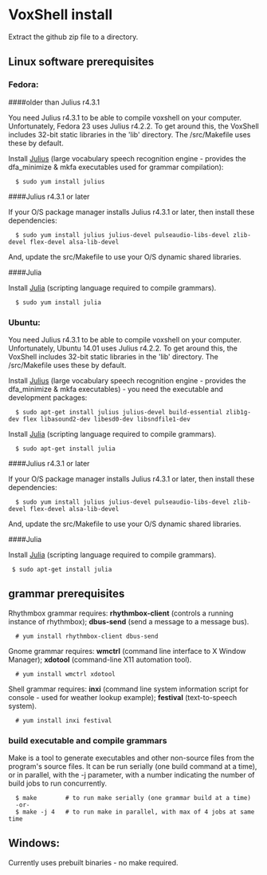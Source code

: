 # VoxShell install

Extract the github zip file to a directory.

## Linux software prerequisites

###  Fedora:

####older than Julius r4.3.1

  You need Julius r4.3.1 to be able to compile voxshell on your computer.  
Unfortunately, Fedora 23 uses Julius r4.2.2.  To get around this, the VoxShell
includes 32-bit static libraries in the 'lib' directory.  The /src/Makefile 
uses these by default.

  Install [Julius](http://julius.osdn.jp/en_index.php) (large vocabulary speech recognition engine - provides the dfa_minimize & mkfa executables used for grammar compilation): 

      $ sudo yum install julius

####Julius r4.3.1 or later

  If your O/S package manager installs Julius r4.3.1 or later, then install these dependencies:

      $ sudo yum install julius julius-devel pulseaudio-libs-devel zlib-devel flex-devel alsa-lib-devel

  And, update the src/Makefile to use your O/S dynamic shared libraries.

####Julia

  Install [Julia](http://julialang.org/) (scripting language required  to compile  grammars).

      $ sudo yum install julia

###  Ubuntu:

  You need Julius r4.3.1 to be able to compile voxshell on your computer.  
Unfortunately, Ubuntu 14.01 uses Julius r4.2.2.  To get around this, the VoxShell
includes 32-bit static libraries in the 'lib' directory.  The /src/Makefile 
uses these by default.

  Install [Julius](http://julius.osdn.jp/en_index.php) (large vocabulary speech recognition engine - provides the dfa_minimize & mkfa executables) - you need the executable and development packages: 

      $ sudo apt-get install julius julius-devel build-essential zlib1g-dev flex libasound2-dev libesd0-dev libsndfile1-dev

  Install [Julia](http://julialang.org/) (scripting language required  to compile  grammars).

      $ sudo apt-get install julia

####Julius r4.3.1 or later

  If your O/S package manager installs Julius r4.3.1 or later, then install these dependencies:

      $ sudo yum install julius julius-devel pulseaudio-libs-devel zlib-devel flex-devel alsa-lib-devel

  And, update the src/Makefile to use your O/S dynamic shared libraries.

####Julia

  Install [Julia](http://julialang.org/) (scripting language required  to compile  grammars).

     $ sudo apt-get install julia

## grammar prerequisites

  Rhythmbox grammar requires: **rhythmbox-client** (controls a running instance of rhythmbox); **dbus-send** (send a message to a message bus).

      # yum install rhythmbox-client dbus-send

  Gnome grammar requires: **wmctrl** (command line interface to X Window Manager); **xdotool** (command-line X11 automation tool).

      # yum install wmctrl xdotool

  Shell grammar requires: **inxi** (command line system information script for console - used for weather lookup example); **festival** (text-to-speech system).

      # yum install inxi festival

### build executable and compile grammars

  Make is a tool to generate executables and other non-source files from the program's source files.  It can be run serially (one build command at a time), or in parallel, with the -j parameter, with a number indicating the number of build jobs to run concurrently.

      $ make        # to run make serially (one grammar build at a time)
      -or-
      $ make -j 4   # to run make in parallel, with max of 4 jobs at same time

##  Windows:

  Currently uses prebuilt binaries - no make required.

